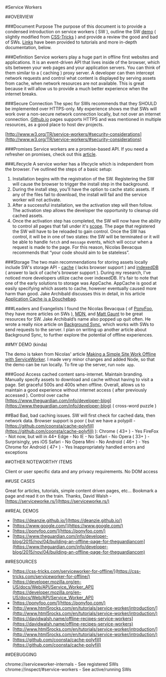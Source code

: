 #Service Workers

##OVERVIEW

###Document Purpose
The purpose of this document is to provide a condensed introduction on service workers ( SW ), outline the SW [demo](https://deanzie.github.io/) ( slightly modified from [CSS-Tricks](https://css-tricks.com/serviceworker-for-offline/) ) and provide a review the good and bad of SWs. [Links](https://github.com/Deanzie/deanzie.github.io/tree/master#resources) have been provided to tutorials and more in-depth documentation, below.

###Definition
Service workers play a huge part in offline first websites and applications. It is an event-driven API that lives inside of the browser, which sits between your web pages and your application servers. You can think of them similar to a ( caching ) proxy server. A developer can then intercept network requests and control what content is displayed by serving assets from cache, when network resources are not available. This is great because it will allow us to provide a much better experience when the internet breaks.

###Secure Connection
The spec for SWs recommends that they SHOULD be implemented over HTTPS-only. My experience shows me that SWs will work over a non-secure network connection locally, but not over an internet connection. [Github.io](https://pages.github.com/) pages supports HTTPS and was mentioned in multiple resources, as a good place to host dev projects.

[http://www.w3.org/TR/service-workers/#security-considerations](http://www.w3.org/TR/service-workers/#security-considerations)

###Promises
Service workers are a promise-based API. If you need a refresher on promises, check out this [article](https://ponyfoo.com/articles/es6-promises-in-depth).

###Lifecycle
A service worker has a lifecycle which is independent from the browser. I’ve outlined the steps of a basic setup:
1.  Installation begins with the registration of the SW. Registering the SW will cause the browser to trigger the install step in the background.
2.  During the install step, you’ll have the option to cache static assets. If any of the files fail to download, the install will fail and the service worker will not activate.
3.  After a successful installation, we the activation step will then follow. The activation step allows the developer the opportunity to cleanup old cached assets.
4.  Once the activation step has completed, the SW will now have the ability to control all pages that fall under it's [scope](https://developer.mozilla.org/en-US/docs/Web/API/ServiceWorkerGlobalScope). The page that registered the SW will have to be reloaded to gain control. Once the SW has control, it will be in one of two states: the SW will be terminated or it will be able to handle `fetch` and `message` events, which will occur when a request is made to the page. For this reason, Nicolas Bevacqua recommends that “your code should aim to be stateless”.

###Storage
The two main recommendations for storing assets locally include SW's storage API - [cache](https://developer.mozilla.org/en-US/docs/Web/API/Cache) ( lacks browser support ) and [indexedDB](https://developer.mozilla.org/en-US/docs/Web/API/IndexedDB_API) ( answer to lack of cache's browser support ). During my research, I've noticed more developers utilize cache over indexedDB.  It's fair to note that one of the early solutions to storage was AppCache. AppCache is good at easily specifying which assets to cache, however eventually caused more harm than good. Jake Archibald discusses this in detail, in his article [Application Cache is a Douchebag](http://alistapart.com/article/application-cache-is-a-douchebag).

###Leaders and Evangelists
I found the Nicolas Bevacqua ( of [PonyFoo](https://ponyfoo.com/), they have more articles on SWs ), [MDN](https://developer.mozilla.org/en-US/docs/Web/API/Service_Worker_API/Using_Service_Workers), and [Matt Gaunt](http://www.html5rocks.com/en/tutorials/service-worker/introduction/) to be great resources for SW. Jake Archibald’s name also popped up quit often. He wrote a really nice article on [Background Sync](https://developers.google.com/web/updates/2015/12/background-sync), which works with SWs to send requests to the server. I plan on writing up another article about Background Sync, to further explore the potential of offline experiences.


##MY DEMO (kinda)

The demo is taken from Nicolas' article [Making a Simple Site Work Offline with ServiceWorker](https://css-tricks.com/serviceworker-for-offline/). I made very minor changes and added Node, so that the demo can be run locally. To fire up the server, run `node app`.

###Good
Access cached content sans-internet. Maintain branding.
Manually specify assets to download and cache without having to visit a page.
Set graceful 500s and 400s when offline.
Overall, allows us to maintain a good experience without internet access ( after previously accessed ).
Control over cache
[https://www.theguardian.com/info/developer-blog](https://www.theguardian.com/info/developer-blog) ( cross-word puzzle )


##Bad
Bad, bad caching issues. SW will first check for cached data, then network data.
Browser support is poor ( but we have a polypill - [https://github.com/coonsta/cache-polyfill](https://github.com/coonsta/cache-polyfill) ):
Chrome ( 43+ ) - Yes
FireFox - Not now, but will in 44+
Edge - No
IE - No
Safari - No
Opera ( 33+ ) - Surprisingly, yes
iOS Safari - No
Opera Mini - No
Android ( 46+ ) - Yes
Chrome for Android ( 47+ ) - Yes
Inappropriately handled errors and exceptions


##OTHER NOTEWORTHY ITEMS

Client or user specific data and any privacy requirements.
No DOM access


##USE CASES

Great for articles, tutorials, simple content driven pages, etc...  Bookmark a page and read it on the train.
Thanks, David Walsh - [https://serviceworke.rs/](https://serviceworke.rs/)


##REAL DEMOS

* [https://deanzie.github.io/](https://deanzie.github.io/)
* [https://www.google.com/](https://www.google.com/)
* [https://ponyfoo.com/](https://ponyfoo.com/)
* [https://www.theguardian.com/info/developer-blog/2015/nov/04/building-an-offline-page-for-theguardiancom](https://www.theguardian.com/info/developer-blog/2015/nov/04/building-an-offline-page-for-theguardiancom)


##RESOURCES

* [https://css-tricks.com/serviceworker-for-offline/](https://css-tricks.com/serviceworker-for-offline/)
* [https://developer.mozilla.org/en-US/docs/Web/API/Service_Worker_API](https://developer.mozilla.org/en-US/docs/Web/API/Service_Worker_API)
* [https://ponyfoo.com/](https://ponyfoo.com/)
* [http://www.html5rocks.com/en/tutorials/service-worker/introduction/](http://www.html5rocks.com/en/tutorials/service-worker/introduction/)
* [https://davidwalsh.name/offline-recipes-service-workers](https://davidwalsh.name/offline-recipes-service-workers)
* [http://www.html5rocks.com/en/tutorials/service-worker/introduction/](http://www.html5rocks.com/en/tutorials/service-worker/introduction/)
* [https://github.com/coonsta/cache-polyfill](https://github.com/coonsta/cache-polyfill)


##DEBUGGING

chrome://serviceworker-internals - See registered SWs
chrome://inspect/#service-workers - See active/running SWs

